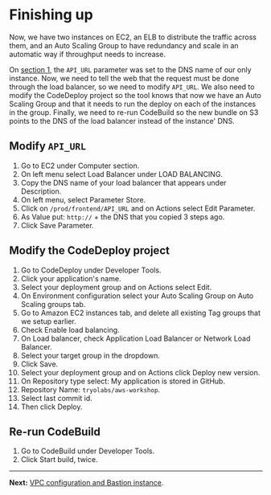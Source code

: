 # Finishing up

Now, we have two instances on EC2, an ELB to distribute the traffic across them, and an Auto Scaling Group to have redundancy and scale in an automatic way if throughput needs to increase.

On [section 1](/workshop/s3-web-ec2-api-rds/05-finishing-up.md), the `API_URL` parameter was set to the DNS name of our only instance. Now, we need to tell the web that the request must be done through the load balancer, so we need to modify `API_URL`.
We also need to modify the CodeDeploy project so the tool knows that now we have an Auto Scaling Group and that it needs to run the deploy on each of the instances in the group.
Finally, we need to re-run CodeBuild so the new bundle on S3 points to the DNS of the load balancer instead of the instance' DNS.

## Modify `API_URL`
1. Go to EC2 under Computer section.
2. On left menu select Load Balancer under LOAD BALANCING.
3. Copy the DNS name of your load balancer that appears under Description.
4. On left menu, select Parameter Store.
5. Click on `/prod/frontend/API_URL` and on Actions select Edit Parameter.
6. As Value put: `http://` + the DNS that you copied 3 steps ago.
7. Click Save Parameter.

## Modify the CodeDeploy project
1. Go to CodeDeploy under Developer Tools.
2. Click your application's name.
3. Select your deployment group and on Actions select Edit.
4. On Environment configuration select your Auto Scaling Group on Auto Scaling groups tab.
5. Go to Amazon EC2 instances tab, and delete all existing Tag groups that we setup earlier.
6. Check Enable load balancing.
7. On Load balancer, check Application Load Balancer or Network Load Balancer.
8. Select your target group in the dropdown.
9. Click Save.
10. Select your deployment group and on Actions click Deploy new version.
11. On Repository type select: My application is stored in GitHub.
12. Repository Name: `tryolabs/aws-workshop`.
13. Select last commit id.
14. Then click Deploy.

## Re-run CodeBuild
1. Go to CodeBuild under Developer Tools.
2. Click Start build, twice.

---
**Next:** [VPC configuration and Bastion instance](/workshop/vpc-subnets-bastion/introduction.md).